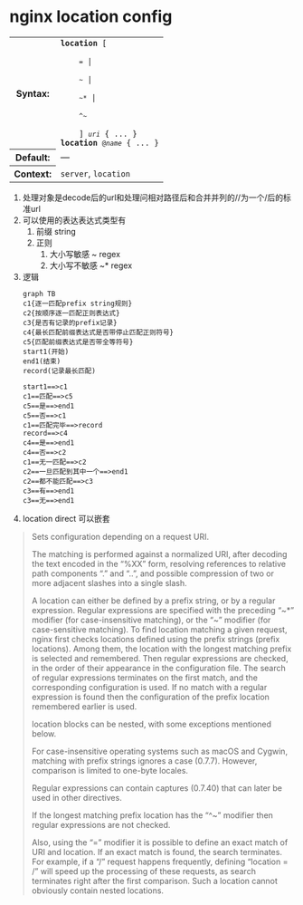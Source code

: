 # nginx location config

<table cellspacing="0"> <tbody><tr> <th> Syntax: </th> <td> <code><strong>location</strong> [<br/>
    <code>=</code> |<br/>
    <code>~</code> |<br/>
    <code>~*</code> |<br/>
    <code>^~</code><br/>
    ] <code><i>uri</i></code> { ... }</code><br><code><strong>location</strong> <code>@</code><code><i>name</i></code> { ... }</code><br> </td> </tr> <tr> <th> Default: </th> <td> — </td> </tr> <tr> <th> Context: </th> <td> <code>server</code>, <code>location</code><br> </td> </tr> </tbody></table>

1. 处理对象是decode后的url和处理问相对路径后和合并并列的//为一个/后的标准url
1. 可以使用的表达表达式类型有
    1. 前缀 string
    1. 正则
        1. 大小写敏感 ~ regex
        1. 大小写不敏感 ~* regex
1. 逻辑
    ```mermaid
    graph TB
    c1{逐一匹配prefix string规则}
    c2{按顺序逐一匹配正则表达式}
    c3{是否有记录的prefix记录}
    c4{最长匹配前缀表达式是否带停止匹配正则符号}
    c5{匹配前缀表达式是否带全等符号}
    start1(开始)
    end1(结束)
    record(记录最长匹配)

    start1==>c1
    c1==匹配==>c5
    c5==是==>end1
    c5==否==>c1
    c1==匹配完毕==>record
    record==>c4
    c4==是==>end1
    c4==否==>c2
    c1==无一匹配==>c2
    c2==一旦匹配到其中一个==>end1
    c2==都不能匹配==>c3
    c3==有==>end1
    c3==无==>end1
    ```
1. location direct 可以嵌套



> Sets configuration depending on a request URI.
>
> The matching is performed against a normalized URI, after decoding the text encoded in the “%XX” form, resolving references to relative path components “.” and “..”, and possible compression of two or more adjacent slashes into a single slash.
>
> A location can either be defined by a prefix string, or by a regular expression. Regular expressions are specified with the preceding “~*” modifier (for case-insensitive matching), or the “~” modifier (for case-sensitive matching). To find location matching a given request, nginx first checks locations defined using the prefix strings (prefix locations). Among them, the location with the longest matching prefix is selected and remembered. Then regular expressions are checked, in the order of their appearance in the configuration file. The search of regular expressions terminates on the first match, and the corresponding configuration is used. If no match with a regular expression is found then the configuration of the prefix location remembered earlier is used.
>
> location blocks can be nested, with some exceptions mentioned below.
>
> For case-insensitive operating systems such as macOS and Cygwin, matching with prefix strings ignores a case (0.7.7). However, comparison is limited to one-byte locales.
>
> Regular expressions can contain captures (0.7.40) that can later be used in other directives.
>
> If the longest matching prefix location has the “^~” modifier then regular expressions are not checked.
>
> Also, using the “=” modifier it is possible to define an exact match of URI and location. If an exact match is found, the search terminates. For example, if a “/” request happens frequently, defining “location = /” will speed up the processing of these requests, as search terminates right after the first comparison. Such a location cannot obviously contain nested locations.

